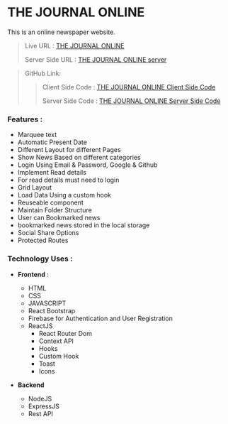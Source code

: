 # THE JOURNAL ONLINE

This is an online newspaper website. 

>
>Live URL : [THE JOURNAL ONLINE]()
>
>Server Side URL : [THE JOURNAL ONLINE server]()

>GitHub Link:
>
>> Client Side Code : [THE JOURNAL ONLINE Client Side Code]()
>>
>> Server Side Code : [THE JOURNAL ONLINE Server Side Code]()



### Features :
- Marquee text
- Automatic Present Date
- Different Layout for different Pages
- Show News Based on different categories
- Login Using Email & Password, Google & Github
- Implement Read details
- For read details must need to login
- Grid Layout
- Load Data Using a custom hook 
- Reuseable component
- Maintain Folder Structure
- User can Bookmarked news
- bookmarked news stored in the local storage
- Social Share Options 
- Protected Routes



### Technology Uses :
- **Frontend** :
    - HTML 
    - CSS 
    - JAVASCRIPT
    - React Bootstrap
    - Firebase for Authentication and User Registration
    - ReactJS
        -  React Router Dom
        -  Context API
        -  Hooks
        -  Custom Hook
        -  Toast
        -  Icons
 
- **Backend**
    - NodeJS
    - ExpressJS
    - Rest API







